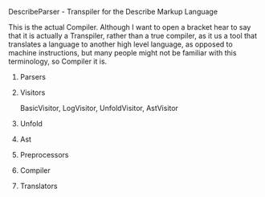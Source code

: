 DescribeParser - Transpiler for the Describe Markup Language

This is the actual Compiler. Although I want to open a bracket hear to say that it is actually a Transpiler, rather than a true compiler, as it us a tool that translates a language to another high level language, as opposed to machine instructions, but many people might not be familiar with this terminology, so Compiler it is.

1. Parsers
2. Visitors

	BasicVisitor, LogVisitor, UnfoldVisitor, AstVisitor

3. Unfold
4. Ast
5. Preprocessors
6. Compiler

7. Translators